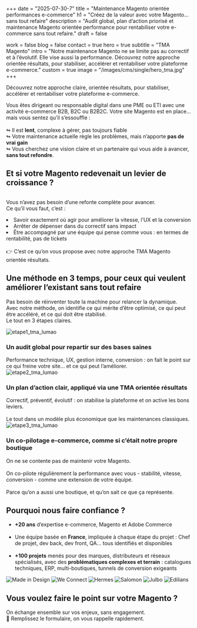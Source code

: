 +++
date = "2025-07-30-7"
title = "Maintenance Magento orientée performances e-commerce"
h1 = "Créez de la valeur avec votre Magento… sans tout refaire"
description = "Audit global, plan d’action priorisé et maintenance Magento orientée performance pour rentabiliser votre e-commerce sans tout refaire."
draft = false

work = false
blog = false
contact = true
hero = true
subtitle = "TMA Magento"
intro = "Notre maintenance Magento ne se limite pas au correctif et à l’évolutif. Elle vise aussi la performance. Découvrez notre approche orientée résultats, pour stabiliser, accélérer et rentabiliser votre plateforme e-commerce."
custom = true
image = "/images/cms/single/hero_tma.jpg"
+++


<section class="px-8 py-12 shadow-theme md:shadow-none">
	<p class="block mb-20 font-bold text-center md:hidden sm:text-lg">
		Découvrez notre approche claire, orientée résultats, pour stabiliser, accélérer et rentabiliser votre plateforme e-commerce.
	</p>
	<p class="mx-auto text-center md:w-1/2 sm:text-lg mt-8 mb-16">
		Vous êtes dirigeant ou responsable digital dans une PME ou ETI avec une activité e-commerce B2B, B2C ou B2B2C.
        Votre site Magento est en place… mais vous sentez qu’il s’essouffle :
		<br>
        <br>↬ Il est <strong>lent</strong>, complexe à gérer, pas toujours fiable
        <br>↬ Votre maintenance actuelle règle les problèmes, mais n’apporte <strong>pas de vrai gain</strong>
        <br>↬ Vous cherchez une vision claire et un partenaire qui vous aide à avancer, <strong>sans tout refondre</strong>.
	</p>
</section>

<!-- Section test -->
<div class="flex flex-col justify-end mx-auto mt-16 mb-16 lg:mt-0 lg:flex-row md:container lg:mb-24 xl:mb-32">
		<div class="relative flex flex-col w-full text-sm lg:w-1/2 lg:px-20 lg:text-base">
			<div class="mb-4 lg:mb-8">
			</div>
			<h2 class="mb-2 lg-title">Et si votre Magento redevenait un levier de croissance ?</h2>
			<span class="relative my-6 divider bg-primary lg:-left-12 w-9 lg:w-24 lg:my-10"></span>
			<div class="left-0 w-full mt-0 transform lg:my-6 lg:absolute lg:-translate-x-full lg:h-full lg:full lg:mb-0">
				<span class="absolute hidden w-1/2 bg-gray-200 lg:block lg:right-0 h-80 lg:h-full rounded-3xl"></span>
				<div class="w-full py-5 lg:absolute lg:w-11/12 h-80 lg:py-24 lg:h-full">
					<div class="relative h-full overflow-hidden bg-white rounded-3xl shadow-theme">
						<img src="/images/cms/single/placeholder_tma.jpg" alt="" class="absolute object-cover min-w-full min-h-full transform -translate-x-1/2 -translate-y-1/2 top-1/2 left-1/2"/>
					</div>
				</div>
			</div>
			<p class="leading-8 text-gray-0">Vous n’avez pas besoin d’une refonte complète pour avancer. 
			<br>Ce qu’il vous faut, c’est :
			<li>Savoir exactement où agir pour améliorer la vitesse, l’UX et la conversion
			<li>Arrêter de dépenser dans du correctif sans impact
			<li>Être accompagné par une équipe qui pense comme vous : en termes de rentabilité, pas de tickets
			<br><br>
			👉 C’est ce qu’on vous propose avec notre approche TMA Magento orientée résultats.
			</p>
			</div>
		</div>
	</div>

<!-- Section 6 -->
<section class="px-8 mb-8 text-center lg:mb-24 lg:px-0 md:mt-16">
	<div class="flex flex-col items-center px-8 mx-auto md:container">
		<h2 class="px-10 xl-title">Une méthode en 3 temps, pour ceux qui veulent améliorer l’existant sans tout refaire</h2>
		<span class="md:mt-8 lg:mb-5"></span>
		<p>
		Pas besoin de réinventer toute la machine pour relancer la dynamique.
		<br>Avec notre méthode, on identifie ce qui mérite d’être optimisé, ce qui peut être accéléré, et ce qui doit être stabilisé.
		<br>Le tout en 3 étapes claires.
		</p>
	</div>
	<div class="max-w-screen-xl mx-auto">
		<div class="grid-cols-3 gap-4 xl:grid lg:gap-8 lg:mx-8 xl:gap-12">
			<!-- Block 01 -->
			<div class="overflow-hidden rounded-3xl">
				<div class="flex flex-col px-8 font-bold md:pt-16 xl:px-12">
					<img alt="etape1_tma_lumao" src="/images/cms/single/etape1_tma.svg" class="h-24 mx-auto mb-8" draggable="false"/>
					<h3 class="mb-10 text-3xl font-accent">Un audit global pour repartir sur des bases saines</h3>
					<span class="mx-auto my-8 divider"></span>
				</div>
				<div class="flex flex-col px-4 text-sm leading-7 text-gray-0 xl:text-base xl:px-12">
					Performance technique, UX, gestion interne, conversion : on fait le point sur ce qui freine votre site… et ce qui peut l’améliorer.
				</div>
			</div>
			<!-- Block 02 -->
			<div class="overflow-hidden rounded-3xl">
				<div class="flex flex-col px-8 font-bold md:pt-16 xl:px-12">
					<img alt="etape2_tma_lumao" src="/images/cms/single/etape2_tma.svg" class="h-24 mx-auto mb-8" draggable="false"/>
					<h3 class="mb-10 text-3xl font-accent">Un plan d’action clair, appliqué via une TMA orientée résultats</h3>
					<span class="mx-auto my-8 divider"></span>
				</div>
				<div class="flex flex-col px-4 text-sm leading-7 text-gray-0 xl:text-base xl:px-12">
					Correctif, préventif, évolutif : on stabilise la plateforme et on active les bons leviers.<br> <br> Le tout dans un modèle plus économique que les maintenances classiques.
				</div>
			</div>			
			<!-- Block 03 -->
			<div class="overflow-hidden rounded-3xl">
				<div class="flex flex-col px-8 font-bold md:pt-16 xl:px-12">
					<img alt="etape3_tma_lumao" src="/images/cms/single/etape3_tma.svg" class="h-24 mx-auto mb-8" draggable="false"/>
					<h3 class="mb-10 text-3xl font-accent">Un co-pilotage e-commerce, comme si c’était notre propre boutique</h3>
					<span class="mx-auto my-8 divider"></span>
				</div>
				<div class="flex flex-col px-4 text-sm leading-7 text-gray-0 xl:text-base xl:px-12">
					On ne se contente pas de maintenir votre Magento. <br><br> On co-pilote régulièrement la performance avec vous - stabilité, vitesse, conversion - comme une extension de votre équipe.
					<br><br>Parce qu’on a aussi une boutique, et qu’on sait ce que ça représente.
				</div>
			</div>
		</div>
	</div>
</section>

<section class="flex flex-col bg-secondary lg:flex-row">
	<div class="py-10 lg:w-1/2 lg:py-24 xl:flex xl:items-center">
		<div class="lg:text-right text-white px-8 lg:px-16 mx-auto xl:max-w-screen-md">
			<div class="flex flex-col lg:items-end">
				<h2 class="lg-title">Pourquoi nous faire confiance ? </h2>
				<span class="relative my-6 divider w-9 lg:w-24 lg:my-9"></span>
			</div>
			<p class="text-sm lg:text-base leading-relaxed lg:leading-loose lg:opacity-100 xl:mr-8">
			<ul class="text-sm lg:text-base leading-relaxed lg:leading-loose lg:opacity-100 xl:mr-8 list-disc list-inside">
  			<li><strong>+20 ans</strong> d’expertise e-commerce, Magento et Adobe Commerce</li>
			<br>
  			<li>Une équipe basée en <strong>France</strong>, impliquée à chaque étape du projet : Chef de projet, dev back, dev front, QA… tous identifiés et disponibles</li>
  			<br>
			<li><strong>+100 projets</strong> menés pour des marques, distributeurs et réseaux spécialisés, avec des <strong>problématiques complexes et terrain</strong> : catalogues techniques, ERP, multi-boutiques, tunnels de conversion exigeants</li>
			</ul>
		</div>
	</div>
	<div class="relative overflow-hidden lg:w-1/2 bg-secondary-dark flex items-center justify-center">
		<div class="items-center grid grid-cols-3 md:grid-cols-6 lg:grid-cols-3 gap-12 px-8 lg:px-16 xl:px-24 2xl:px-48 py-14">
            <img src="/images/badge/logo_mid.svg" alt="Made in Design"  class="mx-auto w-full" />
            <img src="/images/badge/logo_weconnect.svg" alt="We Connect"  class="mx-auto w-full" />
            <img src="/images/badge/logo_hermes.svg" alt="Hermes"  class="mx-auto w-full" />
            <img src="/images/badge/logo_salomon.svg" alt="Salomon"  class="mx-auto w-full" />
            <img src="/images/badge/logo_julbo.svg" alt="Julbo"  class="mx-auto w-full" />
            <img src="/images/badge/logo_edilians.svg" alt="Edilians"  class="mx-auto w-full" />
        </div>
	</div>
</section>

<section class="px-8 mb-8 text-center lg:mb-24 lg:px-0 md:mt-16">
	<div class="flex flex-col items-center px-8 mx-auto md:container">
		<h2 class="px-10 xl-title">Vous voulez faire le point sur votre Magento ? </h2>
		<span class="md:mt-8 lg:mb-5"></span>
		<p>
		On échange ensemble sur vos enjeux, sans engagement.
		<br>📩 Remplissez le formulaire, on vous rappelle rapidement.
		</p>
		<div class="mt-8">
		</div>
</section>